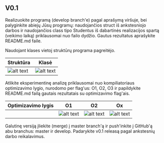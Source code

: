 ## V0.1

Realizuokite programą (develop branch'e) pagal aprašymą viršuje, bei palyginkite abiejų Jūsų programų: naudojančios struct iš ankstesniojo darbos ir naudojančios class tipo Studentus iš dabartinės realizacijos spartą (veikimo laiką) priklausomai nuo failo dydžio. Gautus rezultatus aprašykite README.md faile.

Naudojant klases vietoj struktūrų programa pagreitėjo.

| Struktūra | Klasė |
| ---------| ---- |
| ![alt text](https://i.imgur.com/SMFWVna.png)|![alt text](https://i.imgur.com/0w0mSPH.png) |

Atlikite eksperimentinę analizę priklausomai nuo kompiliatoriaus optimizavimo lygio, nurodomo per flag'us: O1, O2, O3 ir papildykite README.md failą gautais rezultatais su optimizavimo flag'ais.

| Optimizavimo lygis | O1 | O2 | Ox |
| ----------------| ------------ | -------- | --- |
| |![alt text](https://i.imgur.com/ztR1yU9.png) | ![alt text](https://i.imgur.com/0w0mSPH.png) | ![alt text](https://i.imgur.com/j1hXyM6.png)|

Galutinę versiją įliekite (merge) į master branch'ą ir push'inkite į GitHub'ą abu branchus: master ir develop.
Padarykite v0.1 releasą pagal ankstesnių darbo reikalavimus.

